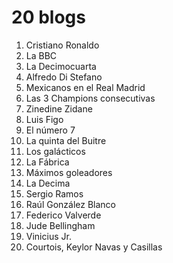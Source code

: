 # 20 blogs

1. Cristiano Ronaldo
1. La BBC
1. La Decimocuarta
1. Alfredo Di Stefano
1. Mexicanos en el Real Madrid
1. Las 3 Champions consecutivas
1. Zinedine Zidane
1. Luis Figo
1. El número 7
1. La quinta del Buitre
1. Los galácticos
1. La Fábrica
1. Máximos goleadores
1. La Decima
1. Sergio Ramos
1. Raúl González Blanco
1. Federico Valverde
1. Jude Bellingham
1. Vinicius Jr.
1. Courtois, Keylor Navas y Casillas